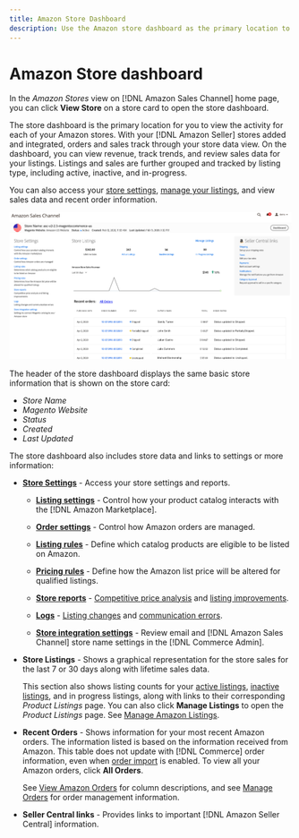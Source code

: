 ```yaml
---
title: Amazon Store Dashboard
description: Use the Amazon store dashboard as the primary location to view the activity for your Amazon stores from the Commerce Admin. 
---
```


# Amazon Store dashboard


In the _Amazon Stores_ view on [!DNL Amazon Sales Channel] home page, you can click **View Store** on a store card to open the store dashboard.

The store dashboard is the primary location for you to view the activity for each of your Amazon stores. With your [!DNL Amazon Seller] stores added and integrated, orders and sales track through your store data view. On the dashboard, you can view revenue, track trends, and review sales data for your listings. Listings and sales are further grouped and tracked by listing type, including active, inactive, and in-progress.

You can also access your [store settings](./ob-store-review.md), [manage your listings](./managing-product-listings.md), and view sales data and recent order information.

![Amazon Store dashboard](assets/amazon-store-dashboard.png)

The header of the store dashboard displays the same basic store information that is shown on the store card:

- _Store Name_
- _Magento Website_
- _Status_
- _Created_
- _Last Updated_

The store dashboard also includes store data and links to settings or more information:

- [**Store Settings**](./ob-store-review.md) - Access your store settings and reports.

  - [**Listing settings**](./listing-settings.md) - Control how your product catalog interacts with the [!DNL Amazon Marketplace].

  - [**Order settings**](./order-settings.md) - Control how Amazon orders are managed.

  - [**Listing rules**](./listing-rules.md) - Define which catalog products are eligible to be listed on Amazon.

  - [**Pricing rules**](./pricing-products.md) - Define how the Amazon list price will be altered for qualified listings.

  - [**Store reports**](./amazon-logs-reports.md) - [Competitive price analysis](./competitive-price-analysis.md) and [listing improvements](./listing-improvements.md).

  - [**Logs**](./amazon-logs-reports.md) - [Listing changes](./listing-changes-log.md) and [communication errors](./communication-errors-log.md).

  - [**Store integration settings**](./store-integration-settings.md) - Review email and [!DNL Amazon Sales Channel] store name settings in the [!DNL Commerce Admin].

- **Store Listings** - Shows a graphical representation for the store sales for the last 7 or 30 days along with lifetime sales data.

   This section also shows listing counts for your [active listings](./active-listings.md), [inactive listings](./inactive-listings.md), and in progress listings, along with links to their corresponding _Product Listings_ page. You can also click **Manage Listings** to open the _Product Listings_ page. See [Manage Amazon Listings](./managing-product-listings.md).

- **Recent Orders** - Shows information for your most recent Amazon orders. The information listed is based on the information received from Amazon. This table does not update with [!DNL Commerce] order information, even when [order import](./order-settings.md) is enabled. To view all your Amazon orders, click **All Orders**.

   See [View Amazon Orders](./amazon-orders-all.md) for column descriptions,  and see [Manage Orders](./managing-orders.md) for order management information.

- **Seller Central links** - Provides links to important [!DNL Amazon Seller Central] information.
